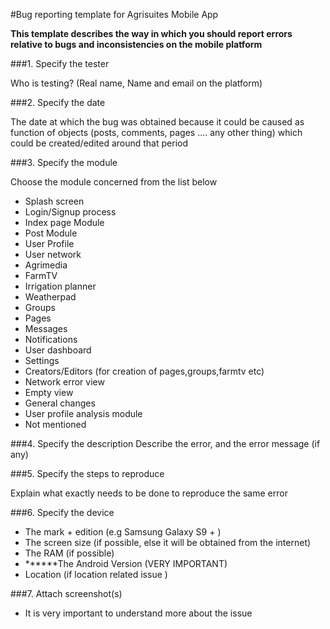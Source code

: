 #Bug reporting template for Agrisuites Mobile App

**This template describes the way in which you should report errors relative to bugs and inconsistencies on the mobile platform**

###1. Specify the tester

Who is testing? (Real name, Name and email on the platform)

###2. Specify the date

The date at which the bug was obtained because it could be caused as function of objects (posts, comments, pages .... any other thing) which could be created/edited around that period

###3. Specify the module

Choose the module concerned from the list below

- Splash screen
- Login/Signup process
- Index page Module
- Post Module
- User Profile
- User network
- Agrimedia
- FarmTV
- Irrigation planner
- Weatherpad
- Groups
- Pages
- Messages
- Notifications
- User dashboard
- Settings
- Creators/Editors (for creation of pages,groups,farmtv etc)
- Network error view
- Empty view
- General changes
- User profile analysis module
- Not mentioned

###4. Specify the description
Describe the error, and the error message (if any)

###5. Specify the steps to reproduce

Explain what exactly needs to be done to reproduce the same error

###6. Specify the device 

- The mark + edition (e.g Samsung Galaxy S9 + )
- The screen size (if possible, else it will be obtained from the internet)
- The RAM (if possible)
- ******The Android Version (VERY IMPORTANT)
- Location (if location related issue )


###7. Attach screenshot(s)

- It is very important to understand more about the issue
